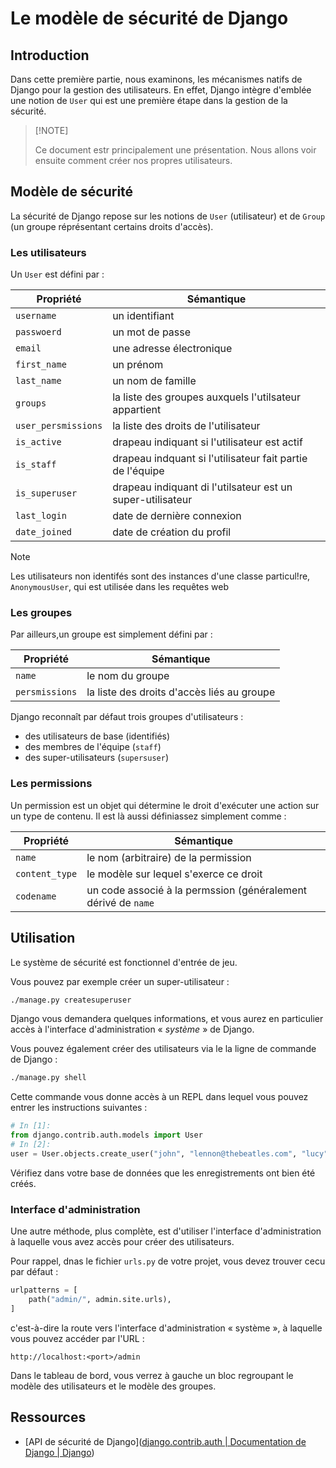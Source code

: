 # Le modèle de sécurité de Django

## Introduction

Dans cette première partie, nous examinons, les mécanismes natifs de Django pour la gestion des utilisateurs. En effet, Django intègre d'emblée une notion de `User` qui est une première étape dans la gestion de la sécurité.

>  [!NOTE]
> 
> Ce document estr principalement une présentation. Nous allons voir ensuite comment créer nos propres utilisateurs.

## Modèle de sécurité

La sécurité de Django repose sur les notions de `User` (utilisateur) et de `Group` (un groupe réprésentant certains droits d'accès).

### Les utilisateurs

Un `User` est défini par :

| Propriété           | Sémantique                                                 |
| ------------------- | ---------------------------------------------------------- |
| `username`          | un identifiant                                             |
| `passwoerd`         | un mot de passe                                            |
| `email`             | une adresse électronique                                   |
| `first_name`        | un prénom                                                  |
| `last_name`         | un nom de famille                                          |
| `groups`            | la liste des groupes auxquels l'utilsateur appartient      |
| `user_persmissions` | la liste des droits de l'utilisateur                       |
| `is_active`         | drapeau indiquant si l'utilisateur est actif               |
| `is_staff`          | drapeau indquant si l'utilisateur fait partie de l'équipe  |
| `is_superuser`      | drapeau indiquant di l'utilsateur est un super-utilisateur |
| `last_login`        | date de dernière connexion                                 |
| `date_joined`       | date de création du profil                                 |

> [!NOTE]
> 
> Les utilisateurs non identifés sont des instances d'une classe particul!re, `AnonymousUser`, qui est utilisée dans les requêtes web

### Les groupes

Par ailleurs,un groupe est simplement défini par :

| Propriété      | Sémantique                                 |
| -------------- | ------------------------------------------ |
| `name`         | le nom du groupe                           |
| `persmissions` | la liste des droits d'accès liés au groupe |

Django reconnaît par défaut trois groupes d'utilisateurs :

- des utilisateurs de base (identifiés)
- des membres de l'équipe (`staff`)
- des super-utilisateurs (`supersuser`)

### Les permissions

Un permission est un objet qui détermine le droit d'exécuter une action sur un type de contenu. Il est là aussi définiassez simplement comme :

| Propriété      | Sémantique                                                    |
| -------------- | ------------------------------------------------------------- |
| `name`         | le nom (arbitraire) de la permission                          |
| `content_type` | le modèle sur lequel s'exerce ce droit                        |
| `codename`     | un code associé à la permssion (généralement dérivé de `name` |

## Utilisation

Le système de sécurité est fonctionnel d'entrée de jeu.

Vous pouvez par exemple créer un super-utilisateur : 

```bash
./manage.py createsuperuser
```

Django vous demandera quelques informations, et vous aurez en particulier accès à l'interface d'administration « _système_ » de Django.

Vous pouvez également créer des utilisateurs via le la ligne de commande de Django :

```bash
./manage.py shell
```

Cette commande vous donne accès à un REPL dans lequel vous pouvez entrer les instructions suivantes :

```python
# In [1]:
from django.contrib.auth.models import User
# In [2]:
user = User.objects.create_user("john", "lennon@thebeatles.com", "lucy")
```

Vérifiez dans votre base de données que les enregistrements ont bien été créés.

### Interface d'administration

Une autre méthode, plus complète, est d'utiliser l'interface d'administration à laquelle vous avez accès pour créer des utilisateurs.

Pour rappel, dnas le fichier `urls.py` de votre projet, vous devez trouver cecu par défaut :

```python
urlpatterns = [
    path("admin/", admin.site.urls),
]
```

c'est-à-dire la route vers l'interface d'administration « système », à laquelle vous pouvez accéder par l'URL :

```
http://localhost:<port>/admin
```

Dans le tableau de bord, vous verrez à gauche un bloc regroupant le modèle des utilisateurs et le modèle des groupes. 

## Ressources

- [API de sécurité de Django]([django.contrib.auth | Documentation de Django | Django](https://docs.djangoproject.com/fr/5.0/ref/contrib/auth/))
